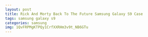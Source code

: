 ```yaml
---
layout: post
title: Rick And Morty Back To The Future Samsung Galaxy S9 Case
tags: samsung galaxy s9
categories: samsung
img: 1QvFRPMgKTPQy1CrfXXRHm3v9t_NB6GTu
---
```

